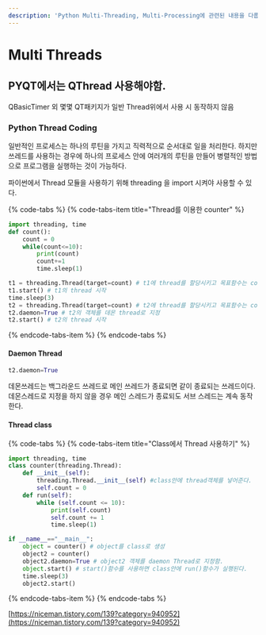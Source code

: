 ```yaml
---
description: 'Python Multi-Threading, Multi-Processing에 관련된 내용을 다룹니다.'
---
```


# Multi Threads

## PYQT에서는 QThread 사용해야함.

QBasicTimer 외 몇몇 QT패키지가 일반 Thread위에서 사용 시 동작하지 않음

### Python Thread Coding

일반적인 프로세스는 하나의 루틴을 가지고 직력적으로 순서대로 일을 처리한다. 하지만 쓰레드를 사용하는 경우에 하나의 프로세스 안에  여러개의 루틴을 만들어 병렬적인 방법으로 프로그램을 실행하는 것이 가능하다.

파이썬에서 Thread 모듈을 사용하기 위해 threading 을 import 시켜야 사용할 수 있다.

{% code-tabs %}
{% code-tabs-item title="Thread를 이용한 counter" %}
```python
import threading, time
def count():
    count = 0
    while(count<=10):
        print(count)
        count+=1 
        time.sleep(1)

t1 = threading.Thread(target=count) # t1에 thread를 할당시키고 목표함수는 count함수를 실행
t1.start() # t1의 thread 시작
time.sleep(3) 
t2 = threading.Thread(target=count) # t2에 thread를 할당시키고 목표함수는 count함수를 실행
t2.daemon=True # t2의 객체를 데몬 thread로 지정
t2.start() # t2의 thread 시작
```
{% endcode-tabs-item %}
{% endcode-tabs %}

#### Daemon Thread

```python
t2.daemon=True
```

데몬쓰레드는 백그라운드 쓰레드로 메인 쓰레드가 종료되면 같이 종료되는 쓰레드이다. 데몬스레드로 지정을 하지 않을 경우 메인 스레드가 종료되도 서브 스레드는 계속 동작한다.

#### Thread class

{% code-tabs %}
{% code-tabs-item title="Class에서 Thread 사용하기" %}
```python
import threading, time
class counter(threading.Thread):
    def __init__(self):
        threading.Thread.__init__(self) #class안에 thread객체를 넣어준다.
        self.count = 0
    def run(self):
        while (self.count <= 10):
            print(self.count)
            self.count += 1
            time.sleep(1)

if __name__=="__main__":
    object = counter() # object를 class로 생성
    object2 = counter()
    object2.daemon=True # object2 객체를 daemon Thread로 지정함.
    object.start() # start()함수를 사용하면 class안에 run()함수가 실행된다.
    time.sleep(3)
    object2.start()
```
{% endcode-tabs-item %}
{% endcode-tabs %}

[https://niceman.tistory.com/139?category=940952](https://niceman.tistory.com/139?category=940952)

